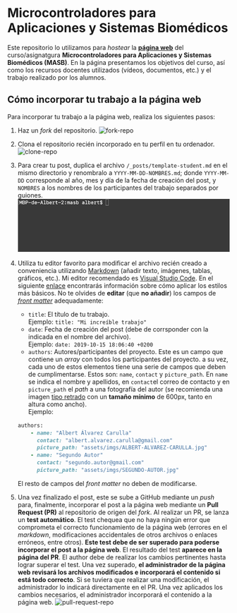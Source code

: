 # Microcontroladores para Aplicaciones y Sistemas Biomédicos

Este repositorio lo utilizamos para *hostear* la [**página web**](https://biomedical-electronics.github.io/masb/) del curso/asignatgura **Microcontroladores para Aplicaciones y Sistemas Biomédicos (MASB)**. En la página presentamos los objetivos del curso, así como los recursos docentes utilizados (vídeos, documentos, etc.) y el trabajo realizado por los alumnos.

## Cómo incorporar tu trabajo a la página web

Para incorporar tu trabajo a la página web, realiza los siguientes pasos:

1. Haz un *fork* del repositorio.
![fork-repo](assets/imgs/fork-repo.gif)

2. Clona el repositorio recién incorporado en tu perfil en tu ordenador.
![clone-repo](assets/imgs/clone-repo.gif)

3. Para crear tu post, duplica el archivo `/_posts/template-student.md` en el mismo directorio y renombralo a `YYYY-MM-DD-NOMBRES.md`; donde `YYYY-MM-DD` corresponde al año, mes y día de la fecha de creación del post, y `NOMBRES` a los nombres de los participantes del trabajo separados por guiones.
![cp-file](assets/imgs/cp-file.gif)

4. Utiliza tu editor favorito para modificar el archivo recién creado a conveniencia utilizando [Markdown](https://guides.github.com/features/mastering-markdown/) (añadir texto, imágenes, tablas, gráficos, etc.). Mi editor recomendado es [Visual Studio Code](https://code.visualstudio.com/). En el siguiente [enlace](https://guides.github.com/features/mastering-markdown/) encontrarás información sobre cómo aplicar los estilos más básicos. No te olvides de **editar** (que **no añadir**) los campos de [*front matter*](https://jekyllrb.com/docs/front-matter/) adequadamente:

    - `title`: El título de tu trabajo.  
    Ejemplo: `title: "Mi increíble trabajo"`
    - `date`: Fecha de creación del post (debe de corrsponder con la indicada en el nombre del archivo).  
    Ejemplo: `date: 2019-10-15 18:06:40 +0200`
    - `authors`: Autores/participantes del proyecto. Este es un campo que contiene un *array* con todos los participantes del proyecto. a su vez, cada uno de estos elementos tiene una serie de campos que deben de cumplimentarse. Estos son: `name`, `contact` y `picture_path`. En `name` se indica el nombre y apellidos, en `contact`el correo de contacto y en `picture_path` el *path* a una fotografía del autor (se recomienda una imagen [tipo retrado](https://www.google.com/search?q=author+picture&source=lnms&tbm=isch&sa=X&ved=0ahUKEwiqrLfDl5_lAhWB8eAKHaRxCU4Q_AUIEigB&biw=1014&bih=788#imgrc=gpF2AVvLGBa2TM:) con un **tamaño mínimo** de 600px, tanto en altura como ancho).   
    Ejemplo:  
    ```ruby
    authors:
        - name: "Albert Álvarez Carulla"
          contact: "albert.alvarez.carulla@gmail.com"
          picture_path: "assets/imgs/ALBERT-ALVAREZ-CARULLA.jpg"
        - name: "Segundo Autor"
          contact: "segundo.autor@gmail.com"
          picture_path: "assets/imgs/SEGUNDO-AUTOR.jpg"

    ```
    El resto de campos del *front matter* no deben de modificarse.

5. Una vez finalizado el post, este se sube a GitHub mediante un *push* para, finalmente, incorporar el post a la página web mediante un **Pull Request (PR)** al repositorio de origen del *fork*. Al realizar un PR, se lanza un **test automático**. El test chequea que no haya ningún error que comprometa el correcto funcionamiento de la página web (errores en el *markdown*, modificaciones accidentales de otros archivos o enlaces erróneos, entre otros). **Este test debe de ser superado para poderse incorporar el post a la página web**. El resultado del test **aparece en la página del PR**. El author debe de realizar los cambios pertinentes hasta lograr superar el test. Una vez superado, **el administrador de la página web revisará los archivos modificados e incorporará el contenido si está todo correcto**. Si se tuviera que realizar una modificación, el administrador lo indicará directamente en el PR. Una vez aplicados los cambios necesarios, el administrador incorporará el contenido a la página web.
![pull-request-repo](assets/imgs/pull-request-repo.gif)